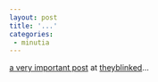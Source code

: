 ```yaml
---
layout: post
title: '...'
categories:
 - minutia
---
```


<a href="http://theyblinked.blogspot.com/2002_07_21_theyblinked_archive.html#79487334">a very important post</a> at <a href="http://theyblinked.blogsopt.com">theyblinked</a>...

